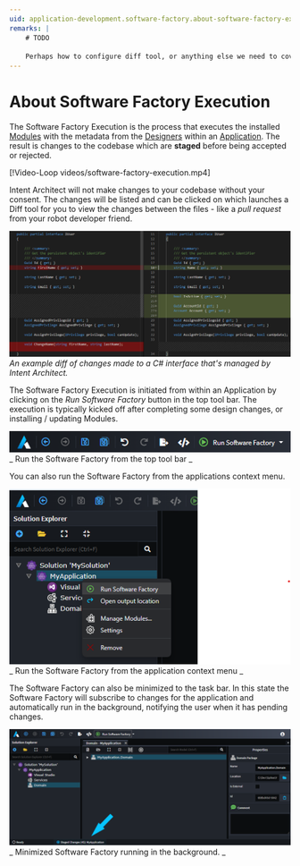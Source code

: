 ```yaml
---
uid: application-development.software-factory.about-software-factory-execution
remarks: |
    # TODO

    Perhaps how to configure diff tool, or anything else we need to cover. -->
---
```

# About Software Factory Execution

The Software Factory Execution is the process that executes the installed [Modules](xref:application-development.applications-and-solutions.about-modules) with the metadata from the [Designers](xref:application-development.modelling.about-designers) within an [Application](xref:application-development.applications-and-solutions.about-applications). The result is changes to the codebase which are **staged** before being accepted or rejected.

[!Video-Loop videos/software-factory-execution.mp4]

Intent Architect will not make changes to your codebase without your consent. The changes will be listed and can be clicked on which launches a Diff tool for you to view the changes between the files - like a _pull request_ from your robot developer friend.

![Diff Example](images/diff-example.png)
_An example diff of changes made to a C# interface that's managed by Intent Architect._

The Software Factory Execution is initiated from within an Application by clicking on the _Run Software Factory_ button in the top tool bar. The execution is typically kicked off after completing some design changes, or installing / updating Modules. 

![Play Button](images/software-factory-execution-play-button.png)
_ Run the Software Factory from the top tool bar _

You can also run the Software Factory from the applications context menu.

![Run from Context Menu](images/software-factory-context-menu-run.png)
_ Run the Software Factory from the application context menu _

The Software Factory can also be minimized to the task bar. In this state the Software Factory will subscribe to changes for the application and automatically run in the background, notifying the user when it has pending changes.


![Running in the Background](images/software-factory-minimized.png)
_ Minimized Software Factory running in the background. _
